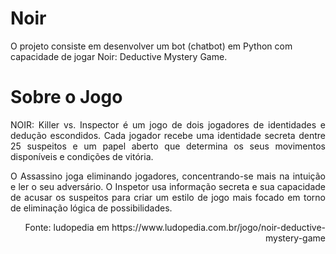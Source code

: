 # Noir
O projeto consiste em desenvolver um bot (chatbot) em Python com capacidade de jogar Noir: Deductive Mystery Game.

<h1>Sobre o Jogo</h1>
<div align="justify">
NOIR: Killer vs. Inspector é um jogo de dois jogadores de identidades e dedução escondidos. Cada jogador recebe uma identidade secreta dentre 25 suspeitos e um papel aberto que determina os seus movimentos disponíveis e condições de vitória.

O Assassino joga eliminando jogadores, concentrando-se mais na intuição e ler o seu adversário. O Inspetor usa informação secreta e sua capacidade de acusar os suspeitos para criar um estilo de jogo mais focado em torno de eliminação lógica de possibilidades.
</div>
<div align="right">
Fonte: ludopedia em https://www.ludopedia.com.br/jogo/noir-deductive-mystery-game
</div>
